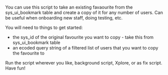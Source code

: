 You can use this script to take an existing favaourite from the sys_ui_bookmark table and create a copy of it for any number of users.
Can be useful when onboarding new staff, doing testing, etc.

You will need to things to get started:
* the sys_id of the original favourite you want to copy - take this from sys_ui_bookmark table
* an ecoded query string of a filtered list of users that you want to copy the favourite to

Run the script wherever you like, background script, Xplore, or as fix script.
Have fun!
